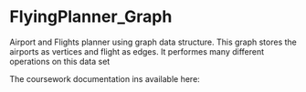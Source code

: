 # FlyingPlanner_Graph


Airport and Flights planner using graph data structure. This graph stores the airports as vertices and flight as edges. It performes many different operations on this data set


The coursework documentation ins available here: []()